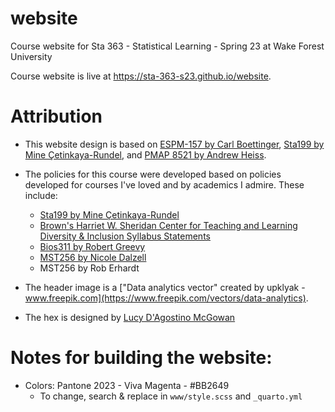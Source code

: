 # website

Course website for Sta 363 - Statistical Learning - Spring 23 at Wake Forest University

Course website is live at https://sta-363-s23.github.io/website.

# Attribution

- This website design is based on [ESPM-157 by Carl Boettinger](https://espm-157.carlboettiger.info/), [Sta199 by Mine Çetinkaya-Rundel](http://www2.stat.duke.edu/courses/Spring18/Sta199/), and [PMAP 8521 by Andrew Heiss](https://evalf22.classes.andrewheiss.com).

- The policies for this course were developed based on policies developed for courses I've loved and by academics I admire. These include:
  - [Sta199 by Mine Çetinkaya-Rundel](http://www2.stat.duke.edu/courses/Spring18/Sta199/)
  - [Brown's Harriet W. Sheridan Center for Teaching and Learning Diversity & Inclusion Syllabus Statements](https://www.brown.edu/sheridan/teaching-learning-resources/inclusive-teaching/statements)
  - [Bios311 by Robert Greevy](http://biostat.mc.vanderbilt.edu/wiki/Main/Bios311ClassDetails)
  - [MST256 by Nicole Dalzell](https://sites.google.com/view/mst256/schedule?authuser=0)
  - MST256 by Rob Erhardt

- The header image is a ["Data analytics vector" created by upklyak - www.freepik.com](https://www.freepik.com/vectors/data-analytics). 
- The hex is designed by [Lucy D'Agostino McGowan](www.lucymcgowan.com)

# Notes for building the website:

- Colors: Pantone 2023 - Viva Magenta - #BB2649
  - To change, search & replace in `www/style.scss` and `_quarto.yml`
